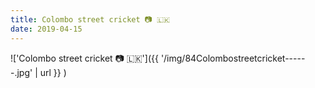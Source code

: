 ```yaml
---
title: Colombo street cricket 📷 🇱🇰
date: 2019-04-15
---
```


!['Colombo street cricket 📷 🇱🇰']({{ '/img/84Colombostreetcricket------.jpg' | url }} )
<br>
